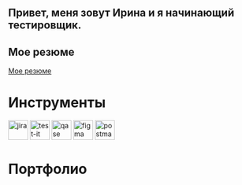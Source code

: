 <!--Header
-->
<!--## Обо мне-->
## Привет, меня зовут Ирина и я начинающий тестировщик.
 
## Мое резюме
[Мое резюме](https://github.com/irenelt)
<!--отредактировать создав реальное резюме и прикрепив ссылку-->
# Инструменты
<div>
 <img src="https://cdn.jsdelivr.net/gh/devicons/devicon/icons/jira/jira-original.svg" title="jira" alt="jira" width="40" height="40"/>

 <img src="https://docs.testit.software/images/testit_logo_icon_blue.png" title="test-it" alt="test-it" width="40" height="40"/>

 <img src="https://luna1.co/eb0187.png" title="qase" alt="qase" width="40" height="40"/>

 <img src="https://cdn.jsdelivr.net/gh/devicons/devicon/icons/figma/figma-original.svg" title="figma" alt="figma" width="40" height="40"/>

<img src="https://seeklogo.com/images/P/postman-logo-0087CA0D15-seeklogo.com.png" title="postman" alt="postman" width="40" height="40"/>

</div>

<!--![Jira](https://img.shields.io/badge/-Jira-2684ff?style=for-the-badge&logo=Jira&logoColor=2684ff)

![Azure DevOps](https://img.shields.io/badge/-Azure_DevOps-0078d4?style=for-the-badge&logo=Azure_DevOps&logoColor=0078d4)

![Postman](https://img.shields.io/badge/-Postman-EF5B25?style=for-the-badge&logo=Postman&logoColor=EF5B25)

![DevTools](https://img.shields.io/badge/-DevTools-EF5B25?style=for-the-badge&logo=DevTools&logoColor=EF5B25)-->
  
# Портфолио